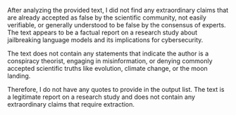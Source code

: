 After analyzing the provided text, I did not find any extraordinary claims that are already accepted as false by the scientific community, not easily verifiable, or generally understood to be false by the consensus of experts. The text appears to be a factual report on a research study about jailbreaking language models and its implications for cybersecurity.

The text does not contain any statements that indicate the author is a conspiracy theorist, engaging in misinformation, or denying commonly accepted scientific truths like evolution, climate change, or the moon landing.

Therefore, I do not have any quotes to provide in the output list. The text is a legitimate report on a research study and does not contain any extraordinary claims that require extraction.
